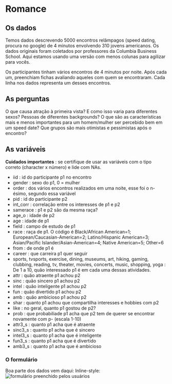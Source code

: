 # Romance

## Os dados
Temos dados descrevendo 5000 encontros relâmpagos (speed dating, procura no google) de 4 minutos envolvendo 310 jovens americanos. Os dados originais foram coletados por professores da Columbia Business School. Aqui estamos usando uma versão com menos colunas para agilizar para vocês.

Os participantes tinham vários encontros de 4 minutos por noite. Após cada um, preenchiam fichas avaliando aqueles com quem se encontraram. Cada linha nos dados representa um desses encontros.

## As perguntas
O que causa atração à primeira vista? E como isso varia para diferentes sexos? Pessoas de diferentes backgrounds? O que são as características mais e menos importantes para um homem/mulher ser percebido bem em um speed date? Que grupos são mais otimistas e pessimistas após o encontro?

## As variáveis

**Cuidados importantes** : se certifique de usar as variáveis com o tipo correto (character x número) e lide com NAs.

- iid : id do participante p1 no encontro
- gender : sexo do p1, 0 = mulher
- order : dos vários encontros realizados em uma noite, esse foi o n-ésimo, segundo essa variável
- pid : id do participante p2
- int_corr : correlação entre os interesses de p1 e p2
- samerace : p1 e p2 são da mesma raça?
- age_o : idade de p2
- age : idade de p1
- field : campo de estudo de p1
- race : raça de p1. O código é Black/African American=1; European/Caucasian-American=2; Latino/Hispanic American=3; Asian/Pacific Islander/Asian-American=4;	Native American=5; 	Other=6
- from : de onde p1 é
- career : que carreira p1 quer seguir
- sports, tvsports, exercise, dining, museums, art, hiking, gaming, clubbing, reading, tv, theater, movies, concerts, music, shopping, yoga : De 1 a 10, quão interessado p1 é em cada uma dessas atividades.  
- attr : quão atraente p1 achou p2
- sinc : quão sincero p1 achou p2
- intel : quão inteligente p1 achou p2    
- fun : quão divertido p1 achou p2
- amb : quão ambicioso p1 achou p2
- shar : quanto p1 achou que compartilha interesses e hobbies com p2
- like : no geral, quanto p1 gostou de p2?
- prob : que probabiliade p1 acha que p2 tem de querer se encontrar novamente com p- (escala 1-10)
- attr3_s : quanto p1 acha que é atraente
- sinc3_s : quanto p1 acha que é sincero
- intel3_s : quanto p1 acha que é inteligente
- fun3_s : quanto p1 acha que é divertido
- amb3_s : quanto p1 acha que é ambicioso

### O formulário

Boa parte dos dados vem daqui: Inline-style:
![formulário preenchido pelos usuários](form.png "O formulário")
